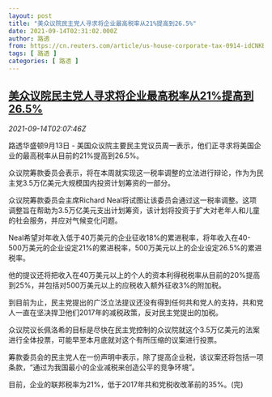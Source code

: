 ```yaml
---
layout: post
title: "美众议院民主党人寻求将企业最高税率从21%提高到26.5%"
date: 2021-09-14T02:31:02.000Z
author: 路透
from: https://cn.reuters.com/article/us-house-corporate-tax-0914-idCNKBS2GA04J
tags: [ 路透 ]
categories: [ 路透 ]
---
```

<!--1631586662000-->
[美众议院民主党人寻求将企业最高税率从21%提高到26.5%](https://cn.reuters.com/article/us-house-corporate-tax-0914-idCNKBS2GA04J)
------

<div>
<div><i>2021-09-14T02:07:46Z</i></div><p>路透华盛顿9月13日 - 美国众议院主要民主党议员周一表示，他们正寻求将美国企业的最高税率从目前的21%提高到26.5%。</p><p>众议院筹款委员会表示，将在本周就实现这一税率调整的立法进行辩论，作为为民主党3.5万亿美元大规模国内投资计划筹资的一部分。</p><p>众议院筹款委员会主席Richard Neal将试图让该委员会通过这一税率调整。这项调整旨在帮助为3.5万亿美元支出计划筹资，该计划将投资于扩大对老年人和儿童的社会服务，并应对气候变化问题。</p><p>Neal希望对年收入低于40万美元的企业征收18%的累进税率，将年收入在40-500万美元的企业设定21%的累进税率，500万美元以上的企业设定26.5%的累进税率。</p><p>他的提议还将把收入在40万美元以上的个人的资本利得税税率从目前的20%提高到25%，并包括对500万美元以上的应税收入额外征收3%的附加税。</p><p>到目前为止，民主党提出的广泛立法提议还没有得到任何共和党人的支持，共和党人一直在坚决捍卫他们2017年的减税政策，反对民主党提出的加税。</p><p>众议院议长佩洛希的目标是尽快在民主党控制的众议院就这个3.5万亿美元的法案进行全体投票，可能早至本月底就对这个有所压缩的议案进行投票。</p><p>筹款委员会的民主党人在一份声明中表示，除了提高企业税，该议案还将包括一项条款，“通过为我国最小的企业减税来创造公平的竞争环境”。</p><p>目前，企业的联邦税率为21%，低于2017年共和党税收改革前的35%。(完)</p>
</div>
